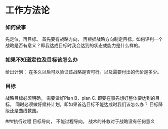 # 工作方法论
### 如何做事
先定位，再目标。 首先要有战略方向， 再根据战略方向制定目标。如何评判一个战略是否有意义？即我达成目标时我会达到的状态或能力是什么样的。 

### 如果不知道定位及目标该怎么办
给出计划： 在多久以后可以验证该战略是否可行。以及需要付出的代价是多少。

### 目标
战略目标必须明确， 需要做好Plan B，plan C. 即要在事先想好整体要达到的目标， 同时必须做好候补计划，即如果首选目标不能达成时我们该怎么办？ 目标降级还是曲线救国。

###执行过程
目标导向， 不能过程导向。 战术的补救对于战略没有任何意义

### 
